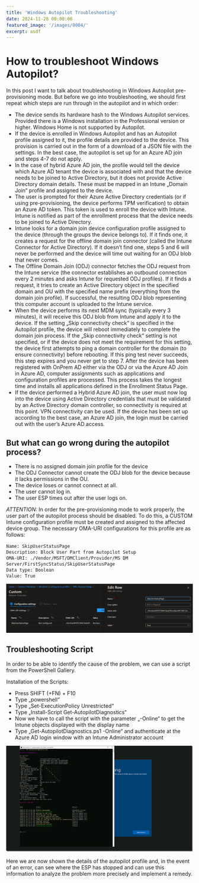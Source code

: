 ```yaml
---
title: 'Windows Autopilot Troubleshooting'
date: 2024-11-28 00:00:00
featured_image: '/images/0004/'
excerpt: asdf
---
```


# How to troubleshoot Windows Autopilot?

In this post I want to talk about troubleshooting in Windows Autopilot pre-provisioning mode. But before we go into troubleshooting, we should first repeat which steps are run through in the autopilot and in which order:

- The device sends its hardware hash to the Windows Autopilot services. Provided there is a Windows installation in the Professional version or higher. Windows Home is not supported by Autopilot.
- If the device is enrolled in Windows Autopilot and has an Autopilot profile assigned to it, the profile details are provided to the device. This provision is carried out in the form of a download of a JSON file with the settings.
In the best case, the autopilot is set up for an Azure AD join and steps 4-7 do not apply.
- In the case of hybrid Azure AD join, the profile would tell the device which Azure AD tenant the device is associated with and that the device needs to be joined to Active Directory, but it does not provide Active Directory domain details. These must be mapped in an Intune „Domain Join“ profile and assigned to the device.
- The user is prompted for their Azure Active Directory credentials (or if using pre-provisioning, the device performs TPM verification) to obtain an Azure AD token. This token is used to enroll the device with Intune. Intune is notified as part of the enrollment process that the device needs to be joined to Active Directory.
- Intune looks for a domain join device configuration profile assigned to the device (through the groups the device belongs to). If it finds one, it creates a request for the offline domain join connector (called the Intune Connector for Active Directory). If it doesn’t find one, steps 5 and 6 will never be performed and the device will time out waiting for an ODJ blob that never comes.
- The Offline Domain Join (ODJ) connector fetches the ODJ request from the Intune service (the connector establishes an outbound connection every 2 minutes and asks Intune for requested ODJ profiles). If it finds a request, it tries to create an Active Directory object in the specified domain and OU with the specified name prefix (everything from the domain join profile). If successful, the resulting ODJ blob representing this computer account is uploaded to the Intune service.
- When the device performs its next MDM sync (typically every 3 minutes), it will receive this ODJ blob from Intune and apply it to the device. If the setting „Skip connectivity check“ is specified in the Autopilot profile, the device will reboot immediately to complete the domain join process. If the „Skip connectivity check“ setting is not specified, or if the device does not meet the requirement for this setting, the device first attempts to ping a domain controller for the domain (to ensure connectivity) before rebooting. If this ping test never succeeds, this step expires and you never get to step 7.
After the device has been registered with OnPrem AD either via the ODJ or via the Azure AD Join in Azure AD, computer assignments such as applications and configuration profiles are processed. This process takes the longest time and installs all applications defined in the Enrollment Status Page.
- If the device performed a Hybrid Azure AD join, the user must now log into the device using Active Directory credentials that must be validated by an Active Directory domain controller, so connectivity is required at this point. VPN connectivity can be used. If the device has been set up according to the best case, an Azure AD join, the login must be carried out with the user’s Azure AD access.

## But what can go wrong during the autopilot process?
- There is no assigned domain join profile for the device
- The ODJ Connector cannot create the ODJ blob for the device because it lacks permissions in the OU.
- The device loses or cannot connect at all.
- The user cannot log in.
- The user ESP times out after the user logs on.

_ATTENTION:_ In order for the pre-provisioning mode to work properly, the user part of the autopilot process should be disabled. To do this, a CUSTOM Intune configuration profile must be created and assigned to the affected device group. The necessary OMA-URI configurations for this profile are as follows:

```oma-uri
Name: SkipUserStatusPage
Description: Block User Part from Autopilot Setup
OMA-URI: ./Vendor/MSFT/DMClient/Provider/MS DM Server/FirstSyncStatus/SkipUserStatusPage
Data type: Boolean
Value: True
```
![](/images/0004/1.png)

## Troubleshooting Script
In order to be able to identify the cause of the problem, we can use a script from the PowerShell Gallery.

Installation of the Scripts:

- Press SHIFT (+FN) + F10
- Type „powershell“
- Type „Set-ExecutionPolicy Unrestricted“
- Type „Install-Script Get-AutopilotDiagnostics“
- Now we have to call the script with the parameter „-Online“ to get the Intune objects displayed with the display name
- Type „Get-AutopilotDiagnostics.ps1 -Online“ and authenticate at the Azure AD login window with an Intune Administrator account

![](/images/0004/2.png)

Here we are now shown the details of the autopilot profile and, in the event of an error, can see where the ESP has stopped and can use this information to analyze the problem more precisely and implement a remedy.